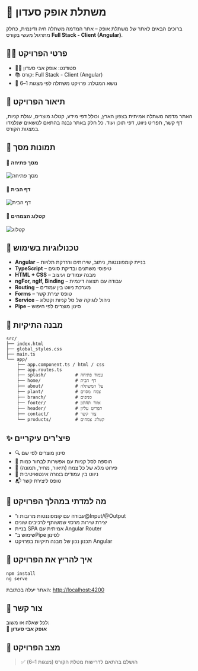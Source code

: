 
# 🌿 משתלת אופק סעדון

ברוכים הבאים לאתר של משתלת אופק – אתר המדמה משתלה חיה ודינמית, כחלק מתרגול מעשי בקורס **Full Stack - Client (Angular)**.

## 🧑‍🎓 פרטי הפרויקט

- 👨‍💻 סטודנט: אופק אבי סעדון  
- 📚 קורס: Full Stack - Client (Angular)
- 🏫 נושא המטלה: פרויקט משתלה לפי מצגות 1–6

## 📝 תיאור הפרויקט

האתר מדמה משתלה אמיתית בצפון הארץ, וכולל דפי מידע, קטלוג מוצרים, עגלת קניות, דף קשר, תפריט ניווט, דפי תוכן ועוד. כל חלק באתר נבנה בהתאם לנושאים שנלמדו במצגות הקורס.

## 📸 תמונות מסך

#### 🔹 מסך פתיחה
![מסך פתיחה](./screenshots/splash.png)

#### 🔹 דף הבית
![דף הבית](./screenshots/home.png)

#### 🔹 קטלוג הצמחים
![קטלוג](./screenshots/catalog.png)

## 🧩 טכנולוגיות בשימוש

- **Angular** – בניית קומפוננטות, ניתוב, שירותים והזרקת תלויות
- **TypeScript** – טיפוסי משתנים ובדיקת סוגים
- **HTML + CSS** – מבנה עמודים ועיצוב
- **ngFor, ngIf, Binding** – עבודה עם תצוגה דינמית
- **Routing** – מערכת ניווט בין עמודים
- **Forms** – טופס יצירת קשר
- **Service** – ניהול לוגיקה של סל קניות וקטלוג
- **Pipe** – סינון מוצרים לפי חיפוש

## 📂 מבנה התיקיות

```
src/
├── index.html
├── global_styles.css
├── main.ts
└── app/
    ├── app.component.ts / html / css
    ├── app.routes.ts
    ├── splash/           # עמוד פתיחה
    ├── home/             # דף הבית
    ├── about/            # על המשתלה
    ├── plant/            # צמח מסוים
    ├── branch/           # סניפים
    ├── footer/           # אזור תחתון
    ├── header/           # תפריט עליון
    ├── contact/          # צור קשר
    └── products/         # קטלוג צמחים
```

## ✨ פיצ'רים עיקריים

- 🔍 סינון מוצרים לפי שם
- 🛒 הוספה לסל קניות עם אפשרות לבחור כמות
- 🧾 פירוט מלא של כל צמח (תיאור, מחיר, תמונה)
- 🧭 ניווט בין עמודים בצורה אינטואיטיבית
- 📬 טופס ליצירת קשר

## 📘 מה למדתי במהלך הפרויקט

- עבודה עם קומפוננטות מרובות ו־@Input/@Output
- יצירת שירות מרכזי שמשותף לרכיבים שונים
- בניית SPA אמיתית עם Angular Router
- שימוש ב־Pipe לסינון
- תכנון נכון של מבנה תיקיות בפרויקט Angular

## 🚀 איך להריץ את הפרויקט

```
npm install
ng serve
```

האתר יעלה בכתובת: [http://localhost:4200](http://localhost:4200)

## 📩 צור קשר

לכל שאלה או משוב:  
📧 **אופק אבי סעדון**

## 📅 מצב הפרויקט

> ✅ הושלם בהתאם לדרישות מטלת הקורס (מצגות 1–6)
